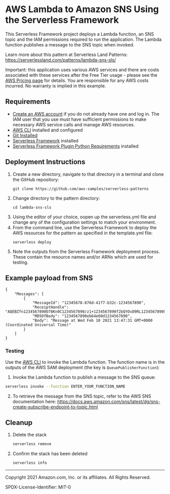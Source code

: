 # AWS Lambda to Amazon SNS Using the Serverless Framework

This Serverless Framework project deploys a Lambda function, an SNS topic and the IAM permissions required to run the application. The Lambda function publishes a message to the SNS topic when invoked.

Learn more about this pattern at Serverless Land Patterns: https://serverlessland.com/patterns/lambda-sns-sls/

Important: this application uses various AWS services and there are costs associated with these services after the Free Tier usage - please see the [AWS Pricing page](https://aws.amazon.com/pricing/) for details. You are responsible for any AWS costs incurred. No warranty is implied in this example.

## Requirements

- [Create an AWS account](https://portal.aws.amazon.com/gp/aws/developer/registration/index.html) if you do not already have one and log in. The IAM user that you use must have sufficient permissions to make necessary AWS service calls and manage AWS resources.
- [AWS CLI](https://docs.aws.amazon.com/cli/latest/userguide/install-cliv2.html) installed and configured
- [Git Installed](https://git-scm.com/book/en/v2/Getting-Started-Installing-Git)
- [Serverless Framework](https://www.serverless.com/) installed
- [Serverless Framework Plugin Python Requirements](https://www.serverless.com/plugins/serverless-python-requirements) installed

## Deployment Instructions

1. Create a new directory, navigate to that directory in a terminal and clone the GitHub repository:
   ```
   git clone https://github.com/aws-samples/serverless-patterns
   ```
1. Change directory to the pattern directory:
   ```
   cd lambda-sns-sls
   ```
1. Using the editor of your choice, oopen up the serverless.yml file and change any of the configuration settings to match your environment.
1. From the command line, use the Serverless Framework to deploy the AWS resources for the pattern as specified in the template.yml file:
   ```
   serverless deploy
   ```
1. Note the outputs from the Serverless Framework deployment process. These contain the resource names and/or ARNs which are used for testing.

## Example payload from SNS

```
{
    "Messages": [
        {
            "MessageId": "12345678-876d-41f7-b32c-1234567890",
            "ReceiptHandle": "AQEBZfn1234567890O78Kn0C1234567890/z1+1234567890f2bQYOvD9RL1234567890Srr7+XQ/U1234567890j7nL+uaDVnJL1234567890mASoiwI/yQ1234567890gv/h17BW12345678908Pry0JM1234567890DfHE1g1234567890aMisj1234567890M+rC+ZF21234567890QdQpEwrX01234567890Fw6w2+Po0OA1234567890DkKgGuEmebp1234567890w7nNXujzSnzIXj1234567890CqfDOb2D1234567890kCk841+01234567890OaYzXV1234567890C+ruRXj1234567890AR5+vj8+U1234567890SJplJLjd1234567890YWV8o1234567890gJXb12345678901234567890",
            "MD5OfBody": "1234567890eb64e60d1234567890",
            "Body": "Message at Wed Feb 10 2021 13:47:31 GMT+0000 (Coordinated Universal Time)"
        }
    ]
}

```

### Testing

Use the [AWS CLI](https://aws.amazon.com/cli/) to invoke the Lambda function. The function name is in the outputs of the AWS SAM deployment (the key is `QueuePublisherFunction`):

1. Invoke the Lambda function to publish a message to the SNS queue:

```bash
serverless invoke --function ENTER_YOUR_FUNCTION_NAME
```

2. To retrieve the message from the SNS topic, refer to the AWS SNS documentation here:
   https://docs.aws.amazon.com/sns/latest/dg/sns-create-subscribe-endpoint-to-topic.html

## Cleanup

1. Delete the stack
   ```bash
   serverless remove
   ```
1. Confirm the stack has been deleted
   ```bash
   serverless info
   ```

---

Copyright 2021 Amazon.com, Inc. or its affiliates. All Rights Reserved.

SPDX-License-Identifier: MIT-0
